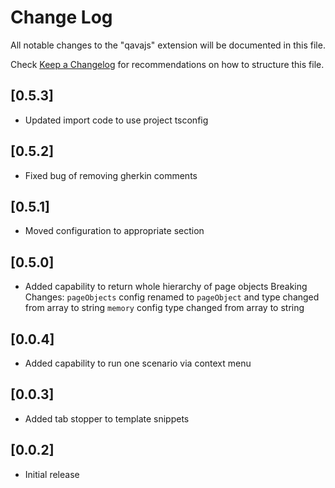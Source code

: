 # Change Log

All notable changes to the "qavajs" extension will be documented in this file.

Check [Keep a Changelog](http://keepachangelog.com/) for recommendations on how to structure this file.

## [0.5.3]

- Updated import code to use project tsconfig
  
## [0.5.2]

- Fixed bug of removing gherkin comments

## [0.5.1]

- Moved configuration to appropriate section

## [0.5.0]

- Added capability to return whole hierarchy of page objects
Breaking Changes:
`pageObjects` config renamed to `pageObject` and type changed from array to string
`memory` config type changed from array to string

## [0.0.4]

- Added capability to run one scenario via context menu

## [0.0.3]

- Added tab stopper to template snippets

## [0.0.2]

- Initial release